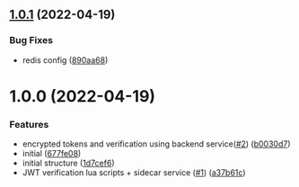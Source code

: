 ## [1.0.1](https://github.com/makeomatic/ms-users-haproxy/compare/v1.0.0...v1.0.1) (2022-04-19)


### Bug Fixes

* redis config ([890aa68](https://github.com/makeomatic/ms-users-haproxy/commit/890aa680d27cd1135ef34e9971f9f725c443d903))

# 1.0.0 (2022-04-19)


### Features

* encrypted tokens and verification using backend service([#2](https://github.com/makeomatic/ms-users-haproxy/issues/2)) ([b0030d7](https://github.com/makeomatic/ms-users-haproxy/commit/b0030d76f783b61d2deff9c4519644e150c3da23))
* initial ([677fe08](https://github.com/makeomatic/ms-users-haproxy/commit/677fe08703ab099e3045e69ee053d4e899086f91))
* initial structure ([1d7cef6](https://github.com/makeomatic/ms-users-haproxy/commit/1d7cef6dce3b91668093de5f7e697665ec43300c))
* JWT verification lua scripts + sidecar service ([#1](https://github.com/makeomatic/ms-users-haproxy/issues/1)) ([a37b61c](https://github.com/makeomatic/ms-users-haproxy/commit/a37b61c36a3cfe069fb0f7e3cb7bf61a7eb9fa5b))
